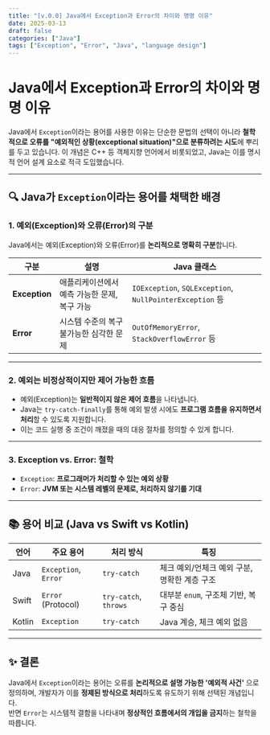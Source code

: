 ```yaml
---
title: "[v.0.0] Java에서 Exception과 Error의 차이와 명명 이유"
date: 2025-03-13
draft: false
categories: ["Java"]
tags: ["Exception", "Error", "Java", "language design"]
---
```


# Java에서 Exception과 Error의 차이와 명명 이유

Java에서 `Exception`이라는 용어를 사용한 이유는 단순한 문법의 선택이 아니라 **철학적으로 오류를 "예외적인 상황(exceptional situation)"으로 분류하려는 시도**에 뿌리를 두고 있습니다. 이 개념은 C++ 등 객체지향 언어에서 비롯되었고, Java는 이를 명시적 언어 설계 요소로 적극 도입했습니다.

---

## 🔍 Java가 `Exception`이라는 용어를 채택한 배경

### 1. 예외(Exception)와 오류(Error)의 구분

Java에서는 예외(Exception)와 오류(Error)를 **논리적으로 명확히 구분**합니다.

| 구분         | 설명                                | Java 클래스                                      |
|--------------|-------------------------------------|--------------------------------------------------|
| **Exception**| 애플리케이션에서 예측 가능한 문제, 복구 가능 | `IOException`, `SQLException`, `NullPointerException` 등 |
| **Error**    | 시스템 수준의 복구 불가능한 심각한 문제     | `OutOfMemoryError`, `StackOverflowError` 등       |

---

### 2. 예외는 비정상적이지만 제어 가능한 흐름

- 예외(Exception)는 **일반적이지 않은 제어 흐름**을 나타냅니다.
- Java는 `try-catch-finally`를 통해 예외 발생 시에도 **프로그램 흐름을 유지하면서 처리**할 수 있도록 지원합니다.
- 이는 코드 실행 중 조건이 깨졌을 때의 대응 절차를 정의할 수 있게 합니다.

---

### 3. Exception vs. Error: 철학

- `Exception`: **프로그래머가 처리할 수 있는 예외 상황**
- `Error`: **JVM 또는 시스템 레벨의 문제로, 처리하지 않기를 기대**

---

## 📚 용어 비교 (Java vs Swift vs Kotlin)

| 언어    | 주요 용어             | 처리 방식            | 특징                                          |
|---------|----------------------|----------------------|-----------------------------------------------|
| Java    | `Exception`, `Error` | `try-catch`          | 체크 예외/언체크 예외 구분, 명확한 계층 구조   |
| Swift   | `Error` (Protocol)   | `try-catch`, `throws`| 대부분 `enum`, 구조체 기반, 복구 중심         |
| Kotlin  | `Exception`          | `try-catch`          | Java 계승, 체크 예외 없음                     |

---

## ✨ 결론

Java에서 `Exception`이라는 용어는 오류를 **논리적으로 설명 가능한 '예외적 사건'** 으로 정의하며, 개발자가 이를 **정제된 방식으로 처리**하도록 유도하기 위해 선택된 개념입니다.  
반면 `Error`는 시스템적 결함을 나타내며 **정상적인 흐름에서의 개입을 금지**하는 철학을 따릅니다.
